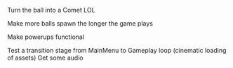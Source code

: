 Turn the ball into a Comet LOL

Make more balls spawn the longer the game plays

Make powerups functional

Test a transition stage from MainMenu to Gameplay loop (cinematic loading of assets)
Get some audio